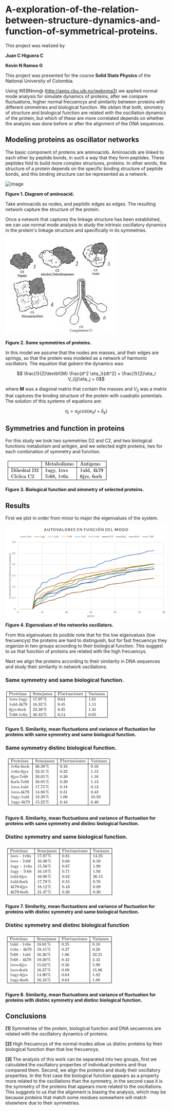 # A-exploration-of-the-relation-between-structure-dynamics-and-function-of-symmetrical-proteins.

This project was realized by

**Juan C Higuera C**

**Kevin N Ramos G**

This project was presented for the course **Solid State Physics** of the National University of Colombia.

Using WEBNnm@ (http://apps.cbu.uib.no/webnma3) we applied normal mode analysis for simulate dynamics of proteins, after we compare fluctuations, higher normal frecuencys and similarity between proteins with different simmetries and biological function. We obtain that both, simmetry of structure and biological function are related with the oscillation dynamics of the protein, but which of these are more correlated depends on whether the analysis was done before or after the alignment of the DNA sequences.

## Modeling proteins as oscillator networks

The basic component of proteins are aminoacids. Aminoacids are linked to each other by peptide bonds, in such a way that they form peptides. These peptides fold to build more complex structures, proteins. In other words, the structure of a protein depends on the specific binding structure of peptide bonds, and this binding structure can be represented as a network.

![image](https://github.com/JuanHigueraC/A-exploration-of-the-relation-between-structure-dynamics-and-function-of-symmetrical-proteins./blob/3fd932cbf4129bd69fe03983cedabdb9d3847204/Images/aminoacid.PNG)

**Figure 1. Diagram of aminoacid.**

Take aminoacids as nodes, and peptidic edges as edges. The resulting network capture the structure of the protein. 

Once a network that captures the linkage structure has been established, we can use normal mode analysis to study the intrinsic oscillatory dynamics in the protein's linkage structure and specifically in its symmetries.

![image](https://github.com/JuanHigueraC/A-exploration-of-the-relation-between-structure-dynamics-and-function-of-simmetric-proteins./blob/a9aba82481c0da76779be00c18f6ef129e9639e6/Images/simetries%20of%20proteins.PNG)

**Figure 2. Some symmetries of proteins.**

In this model we assume that the nodes are masses, and their edges are springs, so that the protein was modeled as a network of harmonic oscillators. The equation that gobern the dynamics was:

$$ \frac{1}{2}\textbf{M} \frac{d^2 \eta_i}{dt^2} +   \frac{1}{2}\eta_i V_{ij}\eta_j = 0$$

where $\textbf{M}$ was a diagonal matrix that contain the masses and $V_{ij}$ was a matrix that captures the binding structure of the protein with cuadratic potentials. The solution of this systems of equations are:

$$ \eta_i = a_{ij}cos(w_kt + \delta_k) $$ 

## Symmetries and function in proteins

For this study we took two symmetries D2 and C2, and two biological functions metabolism and antigen, and we selected eight proteins, two for each combination of symmetry and function.

![image](https://github.com/JuanHigueraC/A-exploration-of-the-relation-between-structure-dynamics-and-function-of-simmetric-proteins./blob/c164eaf9689c6b8124ade45604df0d66749e6930/Images/tabla%20de%20proteinas.PNG)

**Figure 3. Biological function and simmetry of selected proteins.**

## Results

First we plot in order from minor to major the eigenvalues of the system.

![image](https://github.com/JuanHigueraC/A-exploration-of-the-relation-between-structure-dynamics-and-function-of-simmetric-proteins./blob/a9aba82481c0da76779be00c18f6ef129e9639e6/Images/eigenvalues%20vs%20modes%20in%20proteins.PNG)
**Figure 4. Eigenvalues of the networks oscillators.**

From this eigenvalues its posible note that for the low eigenvalues (low frecuencys) the proteins are hard to distinguish, but for fast frecuencys they organize in two groups acoording to their biological function. This suggest to us that function of proteins are related with the high frecuencys.

Next we align the proteins according to their similarity in DNA sequences and study their similarity in network oscillations.


### Same symmetry and same biological function.

![image](https://github.com/JuanHigueraC/A-exploration-of-the-relation-between-structure-dynamics-and-function-of-simmetric-proteins./blob/main/Images/equal%20simmetrie%20and%20equal%20function.PNG)

**Figure 5. Similarity, mean fluctuations and variance of fluctuation for proteins with same symmetry and same biological function.**



### Same symmetry distinc biological function.

![image](https://github.com/JuanHigueraC/A-exploration-of-the-relation-between-structure-dynamics-and-function-of-simmetric-proteins./blob/main/Images/equal%20simmetrie%20and%20inequal%20function.PNG)

**Figure 6. Similarity, mean fluctuations and variance of fluctuation for proteins with same symmetry and distinc biological function.**

### Distinc symmetry and same biological function.
![image](https://github.com/JuanHigueraC/A-exploration-of-the-relation-between-structure-dynamics-and-function-of-simmetric-proteins./blob/main/Images/equal%20function%20and%20inequal%20simmetrie.PNG)

**Figure 7. Similarity, mean fluctuations and variance of fluctuation for proteins with distinc symmetry and same biological function.**


### Distinc symmetry and distinc biological function
![image](https://github.com/JuanHigueraC/A-exploration-of-the-relation-between-structure-dynamics-and-function-of-simmetric-proteins./blob/main/Images/inequal%20simmetrie%20and%20inequal%20function.PNG)

**Figure 8. Similarity, mean fluctuations and variance of fluctuation for proteins with distinc symmetry and distinc biological function.**



## Conclusions

 
**[1]** Symmetries of the protein, biological function and DNA secuences are related with the oscillatory dynamics of proteins.

**[2]** High frecuencys of the normal modes allow us distinc proteins by their biological function than that low frecuencys.

**[3]** The analysis of this work can be separated into two groups, first we calculated the oscillatory properties of individual proteins and thus compared them. Second, we align the proteins and study their oscillatory properties. In the first case the biological function appears as a property more related to the oscillations than the symmetry, in the second case it is the symmetry of the proteins that appears more related to the oscillations. This suggests to us that the alignment is biasing the analysis, which may be because proteins that match some residues somewhere will match elsewhere due to their symmetries.


